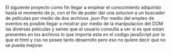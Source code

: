 El siguiente proyecto como fin llegar a emplear el conocimiento adquirido hasta el momento de js, con el fin de poder dar una solucion a un buscador de peliculas por medio de dos archivos .json
Por medio del empleo de eventos es posible llegar a mostrar por medio  de la manipulacion del DOM las diversas peliculas y series que el usuario consulta a ver si es que estan presentes en los archivos
lo que importa esta en el codigo javaScript por lo que el html y css no posee tanto desarrollo pero eso no quiere decir que no se pueda mejorar.
